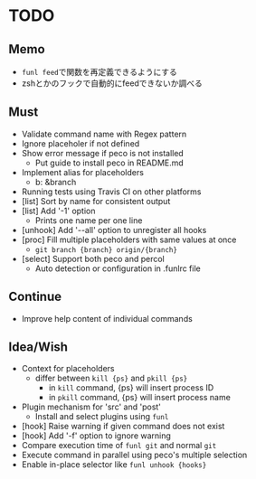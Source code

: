 TODO
====

## Memo

- `funl feed`で関数を再定義できるようにする
- zshとかのフックで自動的にfeedできないか調べる

## Must

- Validate command name with Regex pattern
- Ignore placeholer if not defined
- Show error message if peco is not installed
  - Put guide to install peco in README.md
- Implement alias for placeholders
  - b: &branch
- Running tests using Travis CI on other platforms
- [list] Sort by name for consistent output
- [list] Add '-1' option
  - Prints one name per one line
- [unhook] Add '--all' option to unregister all hooks
- [proc] Fill multiple placeholders with same values at once
  - `git branch {branch} origin/{branch}`
- [select] Support both peco and percol
  - Auto detection or configuration in .funlrc file

## Continue

- Improve help content of individual commands

## Idea/Wish

- Context for placeholders
  - differ between `kill {ps}` and `pkill {ps}`
    - in `kill` command, {ps} will insert process ID
    - in `pkill` command, {ps} will insert process name
- Plugin mechanism for 'src' and 'post'
  - Install and select plugins using `funl`
- [hook] Raise warning if given command does not exist
- [hook] Add '-f' option to ignore warning
- Compare execution time of `funl git` and normal `git`
- Execute command in parallel using peco's multiple selection
- Enable in-place selector like `funl unhook {hooks}`
